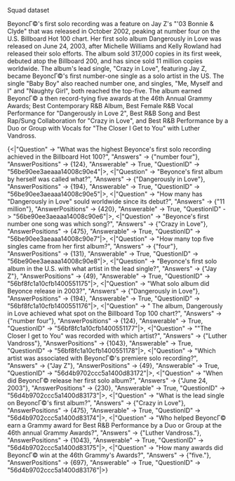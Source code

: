 Squad dataset

BeyoncГ©'s first solo recording was a feature on Jay Z's "'03 Bonnie & Clyde" that was released in October 2002, peaking at number four on the U.S. Billboard Hot 100 chart. Her first solo album Dangerously in Love was released on June 24, 2003, after Michelle Williams and Kelly Rowland had released their solo efforts. The album sold 317,000 copies in its first week, debuted atop the Billboard 200, and has since sold 11 million copies worldwide. The album's lead single, "Crazy in Love", featuring Jay Z, became BeyoncГ©'s first number-one single as a solo artist in the US. The single "Baby Boy" also reached number one, and singles, "Me, Myself and I" and "Naughty Girl", both reached the top-five. The album earned BeyoncГ© a then record-tying five awards at the 46th Annual Grammy Awards; Best Contemporary R&B Album, Best Female R&B Vocal Performance for "Dangerously in Love 2", Best R&B Song and Best Rap/Sung Collaboration for "Crazy in Love", and Best R&B Performance by a Duo or Group with Vocals for "The Closer I Get to You" with Luther Vandross.


{<|"Question" -> "What was the highest Beyonce's first solo recording achieved in the Billboard Hot 100?", "Answers" -> {"number four"}, "AnswerPositions" -> {124}, "Answerable" -> True, "QuestionID" -> "56be90ee3aeaaa14008c90e4"|>, <|"Question" -> "Beyonce's first album by herself was called what?", "Answers" -> {"Dangerously in Love"}, "AnswerPositions" -> {194}, "Answerable" -> True, "QuestionID" -> "56be90ee3aeaaa14008c90e5"|>, <|"Question" -> "How many has \"Dangerously in Love\" sould worldwide since its debut?", "Answers" -> {"11 million"}, "AnswerPositions" -> {420}, "Answerable" -> True, "QuestionID" -> "56be90ee3aeaaa14008c90e6"|>, <|"Question" -> "Beyonce's first number one song was which song?", "Answers" -> {"Crazy in Love"}, "AnswerPositions" -> {475}, "Answerable" -> True, "QuestionID" -> "56be90ee3aeaaa14008c90e7"|>, <|"Question" -> "How many top five singles came from her first album?", "Answers" -> {"four"}, "AnswerPositions" -> {131}, "Answerable" -> True, "QuestionID" -> "56be90ee3aeaaa14008c90e8"|>, <|"Question" -> "Beyonce's first solo album in the U.S. with what artist in the lead single?", "Answers" -> {"Jay Z"}, "AnswerPositions" -> {49}, "Answerable" -> True, "QuestionID" -> "56bf8fc1a10cfb1400551175"|>, <|"Question" -> "What solo album did Beyonce release in 2003?", "Answers" -> {"Dangerously in Love"}, "AnswerPositions" -> {194}, "Answerable" -> True, "QuestionID" -> "56bf8fc1a10cfb1400551176"|>, <|"Question" -> " The album, Dangerously in Love  achieved what spot on the Billboard Top 100 chart?", "Answers" -> {"number four"}, "AnswerPositions" -> {124}, "Answerable" -> True, "QuestionID" -> "56bf8fc1a10cfb1400551177"|>, <|"Question" -> "\"The Closer I get to You\" was recorded with which artist?", "Answers" -> {"Luther Vandross"}, "AnswerPositions" -> {1043}, "Answerable" -> True, "QuestionID" -> "56bf8fc1a10cfb1400551178"|>, <|"Question" -> "Which artist was associated with BeyoncГ©'s premiere solo recording?", "Answers" -> {"Jay Z"}, "AnswerPositions" -> {49}, "Answerable" -> True, "QuestionID" -> "56d4b9702ccc5a1400d83172"|>, <|"Question" -> "When did BeyoncГ© release her first solo album?", "Answers" -> {"June 24, 2003"}, "AnswerPositions" -> {230}, "Answerable" -> True, "QuestionID" -> "56d4b9702ccc5a1400d83173"|>, <|"Question" -> "What is the lead single on BeyoncГ©'s first album?", "Answers" -> {"Crazy in Love"}, "AnswerPositions" -> {475}, "Answerable" -> True, "QuestionID" -> "56d4b9702ccc5a1400d83174"|>, <|"Question" -> "Who helped BeyoncГ© earn a Grammy award for Best R&B Performance by a Duo or Group at the 46th annual Grammy Awards?", "Answers" -> {"Luther Vandross."}, "AnswerPositions" -> {1043}, "Answerable" -> True, "QuestionID" -> "56d4b9702ccc5a1400d83175"|>, <|"Question" -> "How many awards did BeyoncГ© win at the 46th Grammy's Awards?", "Answers" -> {"five."}, "AnswerPositions" -> {697}, "Answerable" -> True, "QuestionID" -> "56d4b9702ccc5a1400d83176"|>}
